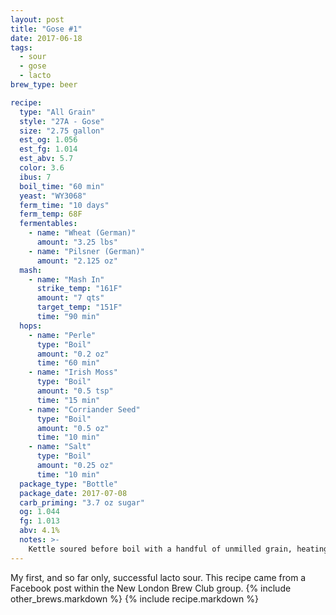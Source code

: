 ```yaml
---
layout: post
title: "Gose #1"
date: 2017-06-18
tags:
  - sour
  - gose
  - lacto
brew_type: beer

recipe:
  type: "All Grain"
  style: "27A - Gose"
  size: "2.75 gallon"
  est_og: 1.056
  est_fg: 1.014
  est_abv: 5.7
  color: 3.6
  ibus: 7
  boil_time: "60 min"
  yeast: "WY3068"
  ferm_time: "10 days"
  ferm_temp: 68F
  fermentables:
    - name: "Wheat (German)"
      amount: "3.25 lbs"
    - name: "Pilsner (German)"
      amount: "2.125 oz"
  mash:
    - name: "Mash In"
      strike_temp: "161F"
      amount: "7 qts"
      target_temp: "151F"
      time: "90 min"
  hops:
    - name: "Perle"
      type: "Boil"
      amount: "0.2 oz"
      time: "60 min"
    - name: "Irish Moss"
      type: "Boil"
      amount: "0.5 tsp"
      time: "15 min"
    - name: "Corriander Seed"
      type: "Boil"
      amount: "0.5 oz"
      time: "10 min"
    - name: "Salt"
      type: "Boil"
      amount: "0.25 oz"
      time: "10 min"
  package_type: "Bottle"
  package_date: 2017-07-08
  carb_priming: "3.7 oz sugar"
  og: 1.044
  fg: 1.013
  abv: 4.1%
  notes: >-
    Kettle soured before boil with a handful of unmilled grain, heating pad kept wort @ 100F for ~5 days.
---
```

My first, and so far only, successful lacto sour. This recipe came from a Facebook post within the New London Brew Club group.
{% include other_brews.markdown %}
{% include recipe.markdown %}
